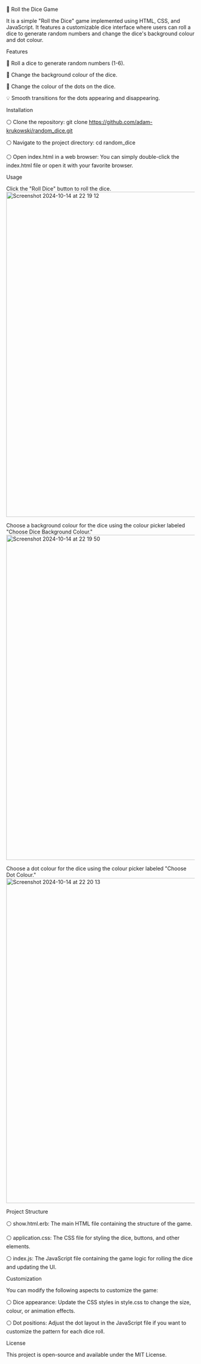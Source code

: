 🎲 Roll the Dice Game 

It is a simple "Roll the Dice" game implemented using HTML, CSS, and JavaScript. It features a customizable 
dice interface where users can roll a dice to generate random numbers and change the dice's background colour and dot colour.

Features

🎲 Roll a dice to generate random numbers (1-6).

🎨 Change the background colour of the dice.

🔴 Change the colour of the dots on the dice.

💡 Smooth transitions for the dots appearing and disappearing.


Installation

⚪️ Clone the repository:
git clone https://github.com/adam-krukowski/random_dice.git

⚪️ Navigate to the project directory:
cd random_dice

⚪️ Open index.html in a web browser:
You can simply double-click the index.html file or open it with your favorite browser.


Usage

Click the "Roll Dice" button to roll the dice.
<img width="868" alt="Screenshot 2024-10-14 at 22 19 12" src="https://github.com/user-attachments/assets/9324efe0-dee6-4718-9aa7-0b0a1f9f518f">


Choose a background colour for the dice using the colour picker labeled "Choose Dice Background Colour."
<img width="868" alt="Screenshot 2024-10-14 at 22 19 50" src="https://github.com/user-attachments/assets/aed825ad-6368-482d-b138-116dd054eba1">


Choose a dot colour for the dice using the colour picker labeled "Choose Dot Colour."
<img width="868" alt="Screenshot 2024-10-14 at 22 20 13" src="https://github.com/user-attachments/assets/ea7b1af3-ee07-4d00-b653-f97fa88e4e32">


Project Structure

⚪️ show.html.erb: The main HTML file containing the structure of the game.

⚪️ application.css: The CSS file for styling the dice, buttons, and other elements.

⚪️ index.js: The JavaScript file containing the game logic for rolling the dice and updating the UI.


Customization

You can modify the following aspects to customize the game:

⚪️ Dice appearance: Update the CSS styles in style.css to change the size, colour, or animation effects.

⚪️ Dot positions: Adjust the dot layout in the JavaScript file if you want to customize the pattern for each dice roll.

License

This project is open-source and available under the MIT License.
